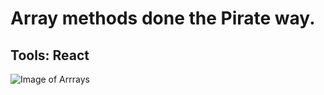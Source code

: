 # Array methods done the Pirate way.

## Tools: React

![Image of Arrrays](https://i.ibb.co/RbMRn4H/Capture.png)
